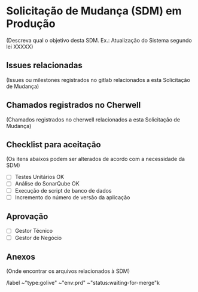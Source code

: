<!---
Por favor leia antes de preencher!

Antes de abrir a issue pesquise se não existe algum Bug similar cadastrado.
As Issues podem ser filtradas pelo label "Release".

--->

# Solicitação de Mudança (SDM) em Produção

(Descreva qual o objetivo desta SDM. Ex.: Atualização do Sistema segundo lei XXXXX)

## Issues relacionadas

(Issues ou milestones registrados no gitlab relacionados a esta Solicitação de Mudança)

## Chamados registrados no Cherwell

(Chamados registrados no cherwell relacionados a esta Solicitação de Mudança)

## Checklist para aceitação

(Os itens abaixos podem ser alterados de acordo com a necessidade da SDM)

- [ ] Testes Unitários OK
- [ ] Análise do SonarQube OK
- [ ] Execução de script de banco de dados
- [ ] Incremento do número de versão da aplicação

## Aprovação
<!---
Neste passo, listamos os responsáveis pela aprovação da SDM
Ex.: 

- [ ] Gestor Técnico: Fulano de Tal
- [ ] Gestor de Negócio: Ciclano da Silva
--->
- [ ] Gestor Técnico
- [ ] Gestor de Negócio

## Anexos

(Onde encontrar os arquivos relacionados à SDM)

/label ~"type:golive" ~"env:prd" ~"status:waiting\-for\-merge"k